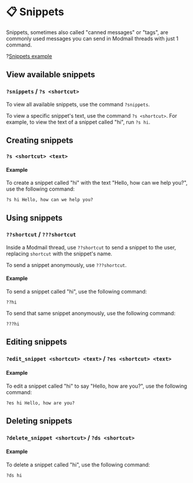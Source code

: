 # 📋 Snippets
Snippets, sometimes also called "canned messages" or "tags", are commonly used messages you can send in Modmail threads with just 1 command.

?[Snippets example](snippets.gif)

## View available snippets
### `?snippets` / `?s <shortcut>`

To view all available snippets, use the command `?snippets`.

To view a specific snippet's text, use the command `?s <shortcut>`.
For example, to view the text of a snippet called "hi", run `?s hi`.

## Creating snippets
### `?s <shortcut> <text>`

#### Example
To create a snippet called "hi" with the text "Hello, how can we help you?", use the following command:

`?s hi Hello, how can we help you?` 

## Using snippets
### `??shortcut` / `???shortcut`
Inside a Modmail thread, use `??shortcut` to send a snippet to the user, replacing `shortcut` with the snippet's name.

To send a snippet anonymously, use `???shortcut`.

#### Example
To send a snippet called "hi", use the following command:

`??hi`

To send that same snippet anonymously, use the following command:

`???hi`

## Editing snippets
### `?edit_snippet <shortcut> <text>` / `?es <shortcut> <text>`

#### Example
To edit a snippet called "hi" to say "Hello, how are you?", use the following command:

`?es hi Hello, how are you?`

## Deleting snippets
### `?delete_snippet <shortcut>` / `?ds <shortcut>`

#### Example
To delete a snippet called "hi", use the following command:

`?ds hi`
